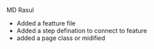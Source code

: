 MD Rasul 

- Added a featture file 
- Added a step defination to connect to feature 
- added a page class or midified 
